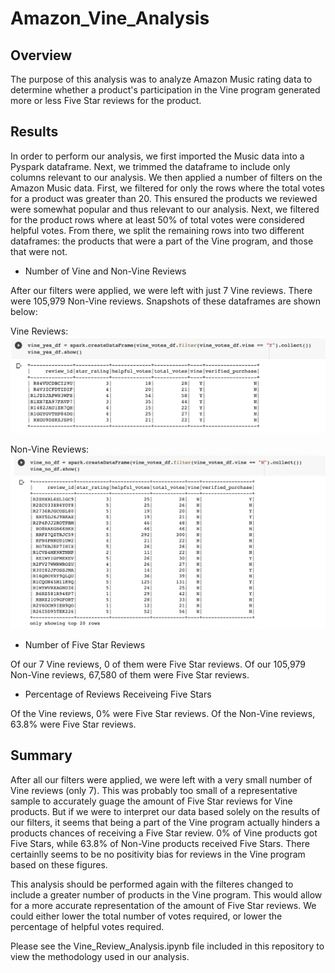 # Amazon_Vine_Analysis

## Overview

The purpose of this analysis was to analyze Amazon Music rating data to determine whether a product's participation in the Vine program generated more or less Five Star reviews for the product. 

## Results

In order to perform our analysis, we first imported the Music data into a Pyspark dataframe. Next, we trimmed the dataframe to include only columns relevant to our analysis. We then applied a number of filters on the Amazon Music data. First, we filtered for only the rows where the total votes for a product was greater than 20. This ensured the products we reviewed were somewhat popular and thus relevant to our analysis. Next, we filtered for the product rows where at least 50% of total votes were considered helpful votes. From there, we split the remaining rows into two different dataframes: the products that were a part of the Vine program, and those that were not. 

- Number of Vine and Non-Vine Reviews

After our filters were applied, we were left with just 7 Vine reviews. There were 105,979 Non-Vine reviews. Snapshots of these dataframes are shown below: 

Vine Reviews: 
![Vine Reviews](images/vinereviews.png)

Non-Vine Reviews:
![Non-Vine Reviews](images/nonvinereviews.png)

- Number of Five Star Reviews

Of our 7 Vine reviews, 0 of them were Five Star reviews. Of our 105,979 Non-Vine reviews, 67,580 of them were Five Star reviews.

- Percentage of Reviews Receiveing Five Stars

Of the Vine reviews, 0% were Five Star reviews. Of the Non-Vine reviews, 63.8% were Five Star reviews. 

## Summary
After all our filters were applied, we were left with a very small number of Vine reviews (only 7). This was probably too small of a representative sample to accurately guage the amount of Five Star reviews for Vine products. But if we were to interpret our data based solely on the results of our filters, it seems that being a part of the Vine program actually hinders a products chances of receiving a Five Star review. 0% of Vine products got Five Stars, while 63.8% of Non-Vine products received Five Stars. There certainlly seems to be no positivity bias for reviews in the Vine program based on these figures. 

This analysis should be performed again with the filteres changed to include a greater number of products in the Vine program. This would allow for a more accurate representation of the amount of Five Star reviews. We could either lower the total number of votes required, or lower the percentage of helpful votes required. 

Please see the Vine_Review_Analysis.ipynb file included in this repository to view the methodology used in our analysis. 
